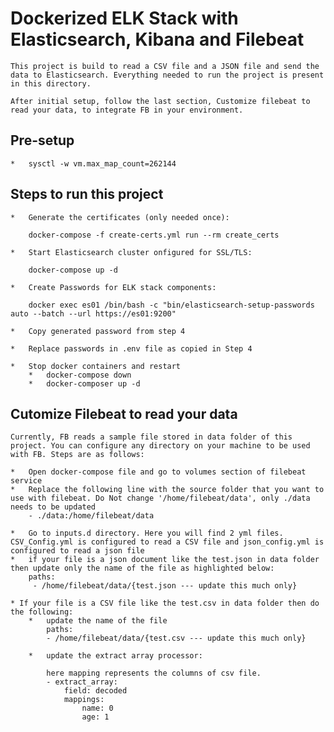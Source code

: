 # Dockerized ELK Stack with Elasticsearch, Kibana and Filebeat

    This project is build to read a CSV file and a JSON file and send the data to Elasticsearch. Everything needed to run the project is present in this directory.

    After initial setup, follow the last section, Customize filebeat to read your data, to integrate FB in your environment.

## Pre-setup

    *   sysctl -w vm.max_map_count=262144


## Steps to run this project

    *   Generate the certificates (only needed once):

        docker-compose -f create-certs.yml run --rm create_certs

    *   Start Elasticsearch cluster onfigured for SSL/TLS:

        docker-compose up -d

    *   Create Passwords for ELK stack components:

        docker exec es01 /bin/bash -c "bin/elasticsearch-setup-passwords auto --batch --url https://es01:9200"

    *   Copy generated password from step 4

    *   Replace passwords in .env file as copied in Step 4

    *   Stop docker containers and restart
        *   docker-compose down
        *   docker-composer up -d


## Cutomize Filebeat to read your data

    Currently, FB reads a sample file stored in data folder of this project. You can configure any directory on your machine to be used with FB. Steps are as follows:

    *   Open docker-compose file and go to volumes section of filebeat service
    *   Replace the following line with the source folder that you want to use with filebeat. Do Not change '/home/filebeat/data', only ./data needs to be updated
        - ./data:/home/filebeat/data 

    *   Go to inputs.d directory. Here you will find 2 yml files. CSV_Config.yml is configured to read a CSV file and json_config.yml is configured to read a json file
    *   if your file is a json document like the test.json in data folder then update only the name of the file as highlighted below:
        paths:
         - /home/filebeat/data/{test.json --- update this much only}

    * If your file is a CSV file like the test.csv in data folder then do the following:
        *   update the name of the file 
            paths:
            - /home/filebeat/data/{test.csv --- update this much only}

        *   update the extract array processor: 

            here mapping represents the columns of csv file. 
            - extract_array:
                field: decoded
                mappings:
                    name: 0
                    age: 1
